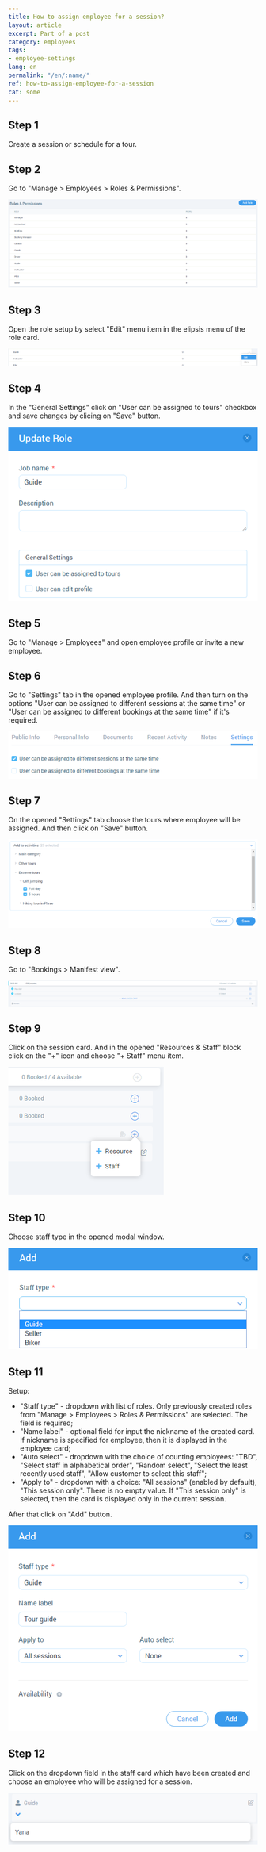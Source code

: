 ```yaml
---
title: How to assign employee for a session?
layout: article
excerpt: Part of a post
category: employees
tags:
- employee-settings
lang: en
permalink: "/en/:name/"
ref: how-to-assign-employee-for-a-session
cat: some
---
```


## **Step 1**

Create a session or schedule for a tour.

## **Step 2**

Go to "Manage > Employees > Roles & Permissions".

![How_to_assign_employee_for_a_session1](/assets/images/how_to_assign_employee_for_a_session1.png)

## **Step 3**

Open the role setup by select "Edit" menu item in the elipsis menu of the role card.

![How_to_assign_employee_for_a_session2](/assets/images/how_to_assign_employee_for_a_session2.png)

## **Step 4**

In the "General Settings" click on "User can be assigned to tours" checkbox and save changes by clicing on "Save" button.

![How_to_assign_employee_for_a_session3](/assets/images/how_to_assign_employee_for_a_session3.png)

## **Step 5**

Go to "Manage > Employees" and open employee profile or invite a new employee.

## **Step 6**

Go to "Settings" tab in the opened employee profile. And then turn on the options "User can be assigned to different sessions at the same time" or "User can be assigned to different bookings at the same time" if it's required.

![How_to_assign_employee_for_a_session4](/assets/images/how_to_assign_employee_for_a_session4.png)

## **Step 7**

On the opened "Settings" tab choose the tours where employee will be assigned. And then click on "Save" button.

![How_to_assign_employee_for_a_session5](/assets/images/how_to_assign_employee_for_a_session5.png)

## **Step 8**

Go to "Bookings > Manifest view".

![How_to_assign_employee_for_a_session6](/assets/images/how_to_assign_employee_for_a_session6.png)

## **Step 9**

Click on the session card. And in the opened "Resources & Staff" block click on the "+" icon and choose "+ Staff" menu item.

![How_to_assign_employee_for_a_session10](/assets/images/how_to_assign_employee_for_a_session10.png)

## **Step 10**

Choose staff type in the opened modal window.

![How_to_assign_employee_for_a_session7](/assets/images/how_to_assign_employee_for_a_session7.png)

## **Step 11**

Setup:
- "Staff type" - dropdown with list of roles. Only previously created roles from "Manage > Employees > Roles & Permissions" are selected. The field is required;
- "Name label" - optional field for input the nickname of the created card. If nickname is specified for employee, then it is displayed in the employee card;
- "Auto select" - dropdown with the choice of counting employees: "TBD", "Select staff in alphabetical order", "Random select", "Select the least recently used staff", "Allow customer to select this staff";
- "Apply to" - dropdown with a choice: "All sessions" (enabled by default), "This session only". There is no empty value. If "This session only" is selected, then the card is displayed only in the current session.

After that click on "Add" button.

![How_to_assign_employee_for_a_session8](/assets/images/how_to_assign_employee_for_a_session8.png)

## **Step 12**

Click on the dropdown field in the staff card which have been created and choose an employee who will be assigned for a session.

![How_to_assign_employee_for_a_session9](/assets/images/how_to_assign_employee_for_a_session9.png)





